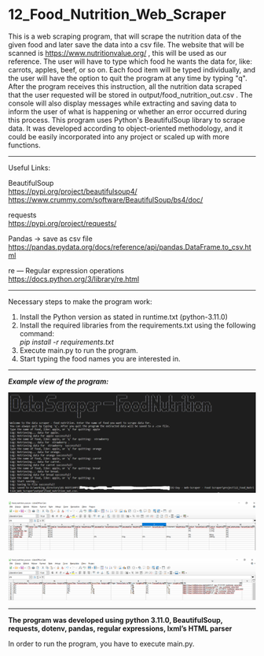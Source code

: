# 12_Food_Nutrition_Web_Scraper
This is a web scraping program, that will scrape the nutrition data of the given food and later save the data into a csv file. The website that will be scanned is https://www.nutritionvalue.org/ , this will be used as our reference. The user will have to type which food he wants the data for, like: carrots, apples, beef, or so on. Each food item will be typed individually, and the user will have the option to quit the program at any time by typing "q". After the program receives this instruction, all the nutrition data scraped that the user requested will be stored in output/food_nutrition_out.csv . The console will also display messages while extracting and saving data to inform the user of what is happening or whether an error occurred during this process. This program uses Python's BeautifulSoup library to scrape data. It was developed according to object-oriented methodology, and it could be easily incorporated into any project or scaled up with more functions.


---


Useful Links:</br> 

BeautifulSoup</br>
https://pypi.org/project/beautifulsoup4/</br>
https://www.crummy.com/software/BeautifulSoup/bs4/doc/</br>

requests</br>
https://pypi.org/project/requests/</br>

Pandas -> save as csv file</br>
https://pandas.pydata.org/docs/reference/api/pandas.DataFrame.to_csv.html</br>

re — Regular expression operations</br>
https://docs.python.org/3/library/re.html</br>
 

---


Necessary steps to make the program work:</br>

1. Install the Python version as stated in runtime.txt (python-3.11.0)</br>
2. Install the required libraries from the requirements.txt using the following command: </br>
*pip install -r requirements.txt*</br>
3. Execute main.py to run the program.</br>
4. Start typing the food names you are interested in.</br>

---

***Example view of the program:***</br>

![Screenshot](docs/img/1_img.png)

![Screenshot](docs/img/02_img.png)

![Screenshot](docs/img/03_img.png)

---


**The program was developed using python 3.11.0, BeautifulSoup, requests, dotenv, pandas, regular expressions, lxml’s HTML parser**


In order to run the program, you have to execute main.py.


